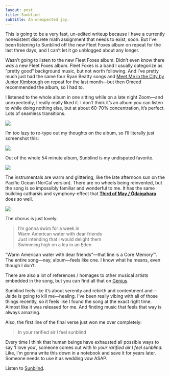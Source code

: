 ```yaml
---
layout: post
title: Sunblind 
subtitle: An unexpected joy. 
---
```

This is going to be a very fast, un-edited writeup because I have a currently nonexistent discrete math assignment that needs to exist, soon. But I’ve been listening to Sunblind off the new Fleet Foxes album on repeat for the last three days, and I can’t let it go unblogged about any longer.  

Wasn’t going to listen to the new Fleet Foxes album. Didn’t even know there *was* a new Fleet Foxes album. Fleet Foxes is a band I usually categorize as “pretty good” background music, but not worth following. And I’ve pretty much just had the same four Ryan Beatty songs and [Meet Me in the City by Junior Kimbrough](https://open.spotify.com/track/5LmmZgxFg1sSfxENxsdtak?si=9THkYzGYRDO4vm43CETlrw) on repeat for the last month—but then Omeed recommended the album, so I had to. 

I listened to the whole album in one sitting while on a late night Zoom—and unexpectedly, I really really liked it. I don’t think it’s an album you can listen to while doing nothing else, but at about 60-70% concentration, it’s perfect. Lots of seamless transitions.

![](https://media.pitchfork.com/photos/5f66908a537682947f093866/1:1/w_600/Fleet%20Foxes%20-%20Shore%20-%20Art.jpg)


I’m too lazy to re-type out my thoughts on the album, so I’ll literally just screenshot this:  

![](https://paper-attachments.dropbox.com/s_C148B1FF12774CEDFCCCED19DB27374A5AED32792E27B2DAD96F9499A676BE39_1601599746602_Screen+Shot+2020-10-01+at+5.49.02+PM.png)


Out of the whole 54 minute album, Sunblind is my undisputed favorite. 

![](https://paper-attachments.dropbox.com/s_C148B1FF12774CEDFCCCED19DB27374A5AED32792E27B2DAD96F9499A676BE39_1601599880573_image.png)


The instrumentals are warm and glittering, like the late afternoon sun on the Pacific Ocean (NorCal version). There are no wheels being reinvented, but the song is so impossibly familiar and wonderful to me. It has the same building catharsis and symphony-effect that [**Third of May / Ōdaigahara**](https://open.spotify.com/album/3HnloalXZ1JZ9O9DVgI6zC) does so well. 


![](https://www.californiabeaches.com/wp-content/uploads/2014/09/Bigs-McWay-Falls-at-Julia-Pfeiffer-State-Park-at-sunset-Big-Sur-CA-Large.jpg)


The chorus is just lovely: 


> I’m gonna swim for a week in <br>
> Warm American water with dear friends<br>
> Just intending that I would delight them<br>
> Swimming high on a lea in an Eden

“Warm American water with dear friends”—that line is a Core Memory™. The entire song—nay, album—feels like one. I know what he means, even though I don’t. 

There are also a lot of references / homages to other musical artists embedded in the song, but you can find all that on [Genius](https://genius.com/Fleet-foxes-sunblind-lyrics). 

Sunblind feels like it’s about serenity and rebirth and contentment and—Jaide is going to kill me—healing. I’ve been really vibing with all of those things recently, so it feels like I found the song at the exact right time. Almost like it was released for me. And finding music that feels that way is always amazing. 

Also, the first line of the final verse just won me over completely:


> In your rarified air I feel sunblind

Every time I think that human beings have exhausted all possible ways to say ‘I love you’, someone comes out with *In your rarified air I feel sunblind.* Like, I’m gonna write this down in a notebook and save it for years later. Someone needs to use it as wedding vow ASAP.

Listen to [Sunblind](https://open.spotify.com/track/308prODCCD0O660tIktbUi?si=DF8KC77dQUGe1MntgD-gDQ). 


